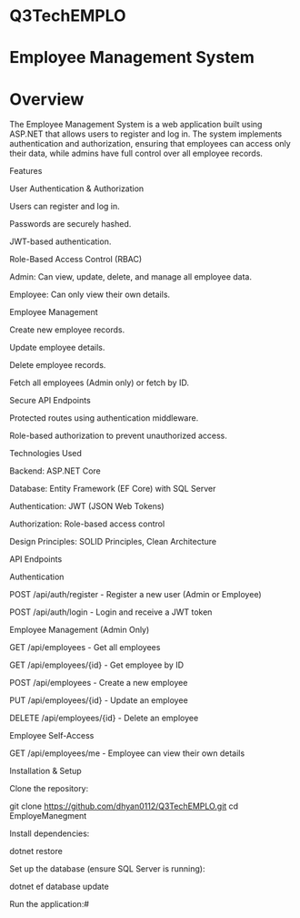 # Q3TechEMPLO
# Employee Management System

# Overview

The Employee Management System is a web application built using ASP.NET that allows users to register and log in. The system implements authentication and authorization, ensuring that employees can access only their data, while admins have full control over all employee records.

Features

User Authentication & Authorization

Users can register and log in.

Passwords are securely hashed.

JWT-based authentication.

Role-Based Access Control (RBAC)

Admin: Can view, update, delete, and manage all employee data.

Employee: Can only view their own details.

Employee Management

Create new employee records.

Update employee details.

Delete employee records.

Fetch all employees (Admin only) or fetch by ID.

Secure API Endpoints

Protected routes using authentication middleware.

Role-based authorization to prevent unauthorized access.

Technologies Used

Backend: ASP.NET Core

Database: Entity Framework (EF Core) with SQL Server

Authentication: JWT (JSON Web Tokens)

Authorization: Role-based access control

Design Principles: SOLID Principles, Clean Architecture

API Endpoints

Authentication

POST /api/auth/register - Register a new user (Admin or Employee)

POST /api/auth/login - Login and receive a JWT token

Employee Management (Admin Only)

GET /api/employees - Get all employees

GET /api/employees/{id} - Get employee by ID

POST /api/employees - Create a new employee

PUT /api/employees/{id} - Update an employee

DELETE /api/employees/{id} - Delete an employee

Employee Self-Access

GET /api/employees/me - Employee can view their own details

Installation & Setup

Clone the repository:

git clone https://github.com/dhyan0112/Q3TechEMPLO.git
cd EmployeManegment

Install dependencies:

dotnet restore

Set up the database (ensure SQL Server is running):

dotnet ef database update

Run the application:#

